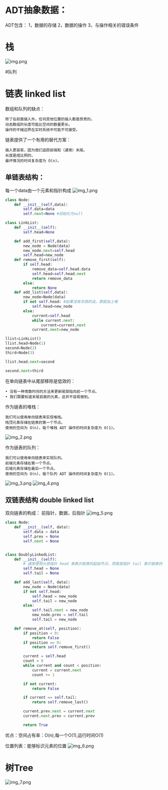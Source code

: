 # ADT抽象数据：

ADT包含：
    1，数据的存储
    2，数据的操作
    3，与操作相关的错误条件

# 栈
![img.png](img.png)

#队列

# 链表 linked list

数组和队列的缺点：

    除了在前面插入外，任何其他位置的插入都是昂贵的。
    动态数组的长度可能比空间的数量更长。
    操作的平摊边界在实时系统中可能不可接受。

链表提供了一个有用的替代方案：

    插入更容易，因为我们追踪前端和（通常）末尾。
    长度是成比例的。
    最坏情况的时间复杂度为 O(n)。

## 单链表结构：
每一个data由一个元素和指针构成
![img_1.png](img_1.png)
```python
class Node:
    def __init__(self,data):
        self.data=data
        self.next=None #初始化为null

class LinkList:
    def __init__(self):
        self.head=None

    def add_first(self,data):
        new_node = Node(data)
        new_node.next=self.head
        self.head=new_node
    def remove_first(self):
        if self.head:
            remove_data=self.head.data
            self.head=self.head.next
            return remove_data
        else:
            return None
    def add_list(self,data):
        new_node=Node(data)
        if not self.head: #如果没有东西的话，那就加上咯
            self.head=new_node
        else:
            current=self.head
            while current.next:
                current=current.next
            current.next=new_node

llist=LinkList()
llist.head=Node(1)
second=Node(2)
third=Node(3)

llist.head.next=second

second.next=third
```

在单向链表中从尾部移除是低效的：

    • 没有一种常数时间的方法来更新尾部指向前一个节点。
    • 我们需要知道末尾前面的元素，这并不容易做到。

作为链表的堆栈：

    我们可以使用单向链表来实现堆栈。
    栈顶元素存储在链表的第一个节点。
    使用的空间为 O(n)，每个堆栈 ADT 操作的时间复杂度为 O(1)。
![img_2.png](img_2.png)

作为链表的队列：

    我们可以使用单向链表来实现队列。
    前端元素存储在第一个节点。
    后端元素存储在最后一个节点。
    使用的空间为 O(n)，每个队列 ADT 操作的时间复杂度为 O(1)。
![img_3.png](img_3.png)
![img_4.png](img_4.png)

## 双链表结构 double linked list

双向链表的构成：
前指针，数据，后指针
![img_5.png](img_5.png)
```python
class Node:
    def __init__(self, data):
        self.data = data
        self.prev = None
        self.next = None


class DoublyLinkedList:
    def __init__(self):
        # 通常使用头部指针 head 来表示链表的起始节点，而尾部指针 tail 表示链表的最后一个节点。
        self.head = None
        self.tail = None

    def add_last(self, data):
        new_node = Node(data)
        if not self.head:
            self.head = new_node
            self.tail = new_node
        else:
            self.tail.next = new_node
            new_node.prev = self.tail
            self.tail = new_node

    def remove_at(self, position):
        if position < 0:
            return False
        if position == 0:
            return self.remove_first()

        current = self.head
        count = 0
        while current and count < position:
            current = current.next
            count += 1

        if not current:
            return False

        if current == self.tail:
            return self.remove_last()

        current.prev.next = current.next
        current.next.prev = current.prev

        return True

```
优点：空间占有率：O(n),每一个O(1),运行时间O(1)

位置列表：能够标识元素的位置
![img_6.png](img_6.png)

# 树Tree
![img_7.png](img_7.png)




